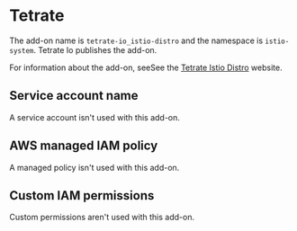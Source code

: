 # Tetrate<a name="add-on-tetrate"></a>

The add\-on name is `tetrate-io_istio-distro` and the namespace is `istio-system`\. Tetrate Io publishes the add\-on\.

For information about the add\-on, seeSee the [Tetrate Istio Distro](https://tetratelabs.io/) website\.

## Service account name<a name="add-on-tetrate-service-account-name"></a>

A service account isn't used with this add\-on\.

## AWS managed IAM policy<a name="add-on-tetrate-managed-policy"></a>

A managed policy isn't used with this add\-on\.

## Custom IAM permissions<a name="add-on-tetrate-custom-permissions"></a>

Custom permissions aren't used with this add\-on\.